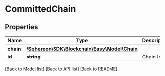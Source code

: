 # CommittedChain

## Properties
Name | Type | Description | Notes
------------ | ------------- | ------------- | -------------
**chain** | [**\Sphereon\SDK\Blockchain\Easy\Model\Chain**](Chain.md) |  | [optional] 
**id** | **string** | Chain Id | [optional] 

[[Back to Model list]](../README.md#documentation-for-models) [[Back to API list]](../README.md#documentation-for-api-endpoints) [[Back to README]](../README.md)



